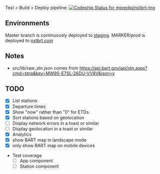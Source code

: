 Test > Build > Deploy pipeline: [ ![Codeship Status for moredip/nxtbrt-tng](https://app.codeship.com/projects/ec34a510-85b1-0135-f802-220190e080c8/status?branch=master)](https://app.codeship.com/projects/247979)

## Environments
Master branch is continuously deployed to [staging](http://staging.nxtbrt.com.s3-website-us-west-2.amazonaws.com/#/).
MARKER/prod is deployed to [nxtbrt.com](https://nxtbrt.com)

## Notes
- src/lib/raw_stn.json comes from https://api.bart.gov/api/stn.aspx?cmd=stns&key=MW9S-E7SL-26DU-VV8V&json=y

## TODO
- [x] List stations
- [x] Departure times
- [x] Show "now" rather than "0" for ETDs
- [x] Sort stations based on geolocation
- [ ] Display network errors in a toast or similar
- [ ] Display geolocation in a toast or similar
- [x] Analytics
- [x] show BART map in landscape mode
- [x] only show BART map on mobile devices

- Test coverage
  - [ ] App component
  - [ ] Station component
